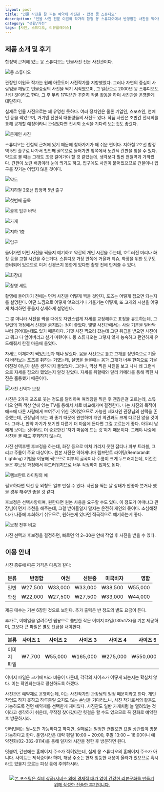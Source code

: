 ```yaml
---
layout: post
title: "인물 사진을 잘 찍는 예약제 사진관 - 합정 몽 스튜디오"
description: "인물 사진 전문 이원국 작가의 합정 몽 스튜디오에서 반명함판 사진을 찍어봤다."
category: "생활/가전"
tags: [사진, 스튜디오, 리뷰플레이스]
---
```


## 제품 소개 및 후기

합정역 근처에 있는 몽 스튜디오는 인물사진 전문 사진관이다.

![몽 스튜디오](https://lh3.googleusercontent.com/UGGfaYqbumRgCFM7ZrBIw25eXdDMpoQhhvnyMkcJJ6YcD-yMOD0OU76Uwy9lj61yVf50Ezxi3jliVA=s560)

관장인 이원국 작가는 원래 아웃도어 사진작가를 지향했었다.
그러나 자연의 중심이 사람임을 깨닫고 인물중심의 사진을 찍기 시작했으며,
그 일환으로 2000년 몽 스튜디오도 차린 것이라고 한다.
그 후 무려 17여년간 꾸준히 작품 활동을 하며 사진관을 운영한게 대단하다.

실제로 인물 사진으로는 꽤 유명한 듯하다.
여러 정치인은 물론 기업인, 스포츠인, 연예인 등을 찍었으며,
거기엔 전현직 대통령들의 사진도 있다.
작품 사진은 조만간 전시회를 통해 공개할 예정이라니
관심있다면 전시회 소식을 기다려 보는것도 좋겠다.

![문재인 사진](https://lh3.googleusercontent.com/9QSndPkTLy7ZrguRLI8AiMp0ADKqLXb5i6N7Pp4OZfMCWJO8tN1akQcaUu_W2entyp20AoL9VoI6LQ=s560)

스튜디오는 전철역 근처에 있기 때문에 찾아가기가 꽤 쉬운 편이다.
지하철 2호선 합정역 5번 출구로 나가서 첫번째 골목으로 들어가면 앞쪽에서 노란색 간판을 찾을 수 있다.
약도로 볼 때는 그래도 조금 걸어가야 할 것 같았는데, 생각보다 훨씬 전철역과 가까웠다.
간판이 노란 배경이라 눈에 띄기도 하고, 입구에도 사진이 붙어있으므로
건물이나 입구를 찾기는 어렵지 않을 것이다.

![약도](https://lh3.googleusercontent.com/LayM0Fs0DCzJew5GmGrcsb9byCaYRhDjs6qkWv3wPGZgEsh8YvbPzgdz0fFdEj-BRIV3gPpcrV_s1Q=s560)

![지하철 2호선 합정역 5번 출구](https://lh3.googleusercontent.com/Qe6giXvOz7w2U0SMxFZK0sIn6D9RhNeDMCQJ_8ZTBNTZS5Fn_RtKPrwsldBgbODM5CLMA-wzfygEQg=s560 "지하철 2호선 합정역 5번 출구로 나오면 편하다.")

![첫번째 골목](https://lh3.googleusercontent.com/4ZVU9q0euktTcMYJzceIJIKuM7dhO3SBR3kaXCXcn9vzYDG-A2Ygy8Ujq9Yugoep8jpDbeMOv6sF3w=s560 "나오자마자 정면에 보이는 골목으로 들어간다.")

![골목 입구 바닥](https://lh3.googleusercontent.com/GA_OKMxyeGkMtRIpoGWpCnj-vxLGdoyjnpZKBimRuc8_tC52TUK3y7zqUINeprjWtRx0GedX6dywug=s560 "골목 입구 바닥의 일방통행 표시가 눈에띈다.")

![가게](https://lh3.googleusercontent.com/HcWSHNbZsC-6CmNTr-39y9MbDlreIfwP_pZCyzifJajx1GCf6JtJHXbfnfXxonsm6nP1gp-FB9nxOw=s560 "노란 배경 간판이 생각보다 눈에 띈다.")

![지하 1층](https://lh3.googleusercontent.com/g_izTw7tUOxJvZZzcjzyaY7P7I1EtQsdCTmeGIMWbDbr31kPqDXLJp-xaf-JRi08XXxgbXVPqejOlA=s560 "스튜디오는 지하1층에 있다.")

![입구](https://lh3.googleusercontent.com/ASCsMyyC1W_woDO4GQAEReeeCxRGC8S55OpXe7TpdLbaJ_wWek6KuVIUKMkcVizhVRbcE9ilJ-8oyw=s560 "스튜디오 입구가 계단 위에서 바로 보인다.")

들어가면 어떤 사진을 찍을지 얘기하고 약간의 개인 시간을 주는데,
흐트러진 머리나 화장 등을 고칠 시간을 주는거다.
스튜디오 가장 안쪽에 거울과 티슈, 화장을 위한 도구도 준비되어 있으므로
미처 신경쓰지 못한게 있다면 촬영 전에 만져줄 수 있다.

![화장대](https://lh3.googleusercontent.com/TqNUrfLQDO1kfLTN3hkiBNjY7nVRuDDrwfJvPzrjRxcyxafazrjVwzTw4YxfIny2Dq_5MjgB-5FZ1w=s560 "안쪽에 엔틱 거울과 다양한 화장 도구가 놓여있다.")

![촬영 세트](https://lh3.googleusercontent.com/SWS9QfmMK7jS0VQ5LKehJ8Ci5SU3ZOrZU0jsi_8ckQVxfZy0QAcq0pW1a5ruDnnfj6rz873T4ph0sw=s560)

촬영에 들어가기 전에는 먼저
사진을 어떻게 찍을 것인지, 포즈는 어떻게 잡으면 되는지를 설명한다.
어떤 느낌으로 어떻게 앉으라거나 기울기는 어떻게,
또 고개와 시선을 어떻게 처리하면 좋을지 상세하게 설명한다.

그 뿐 아니라 사진을 찍을 때에도 자연스럽게 자세를 교정해주고 표정을 유도하는데,
그 일련의 과정에서 신경을 긁지않는 점이 좋았다.
몇몇 사진관에서는 사람 기분을 밑바닥부터 긁어대는데도 있기 때문이다.
기껏 사진 찍으러 갔는데 그딴 취급을 받으면 사진이고 뭐고 다 엎어버리고 싶기 마련이다.
몽 스튜디오는 그렇지 않게 능숙하고 편안하게 유도해줘서 한결 마음에 들었다.

자세도 이제까지 찍었던것과 꽤나 달랐다.
몸을 사선으로 틀고 고개를 정면쪽으로 기울여 바라보는 포즈를 취하는 거였는데,
설명을 들을때는 몸과 고개가 너무 한쪽으로 기울어진것 아닌가 싶은 생각까지 들었었다.
그러나, 막상 찍은 사진을 보고 나니 왜 그런식으로 자세를 잡으라 했었는지 알것 같았다.
자세를 취할때와 달리 카메라를 통해 찍힌 사진은 훌륭했기 때문이다.

![사진 선택과 보정](https://lh3.googleusercontent.com/I5sx4q6VkaXME-u-byAjSWXWxXfuPHjnym8m0PckFGqe3QD_9aeqJcFd3kM4d3csNOLda5w1Gh6vQQ=s560)

사진은 2가지 포즈로 웃는 정도를 달리하며 여러장을 찍은 후 괜찮은걸 고르는데,
스튜디오 안쪽 책상 앞에 있는 TV를 통해서 서로 비교해가며 결정한다.
나는 사진의 목적이 애초에 다른 사람에게 보여주기 위한 것이었으므로
가능한 제3자인 관장님의 선택을 존중했는데,
관장님의 보는 꽤 좋기 때문에 왠만하며 개인 의견과도 크게 다르진 않을 것이다.
그러나, 만약 자기가 보기엔 다른게 더 마음에 든다면 그걸 고르는게 좋다.
아무리 남에게 보이는 것이라도 더 중요한건 '자기 마음에 드는 것'이기 때문이다.
그래야 나중에 사진을 볼 때도 후회하지 않는다.

사진 선택후엔 후보정을 하는데,
화장 등으로 미처 가리지 못한 잡티나 피부 트러블, 그리고 주름이 주요 대상이다.
원본 사진은 약하게나마 렘브란트 라이팅(Rembrandt Lighting) 기법을 이용해 찍으므로
피부의 굴곡이나 주름이 크게 두드러지는데,
이런것들은 후보정 과정에서 부드러워지므로 너무 걱정하지 않아도 된다.

![렘브란트 라이팅의 예](https://lh3.googleusercontent.com/K6ygYcz_XL39FV_D-7sCMi__hX34ni_umooql1hnOyv6rw8GeTP8dGPDE34bf7lbsxqai7MMAUyAoQ "화가 렘브란트의 초상화로부터 나온 램브란트 라이팅은 그림자를 통해 강렬한 인상을 주는 인물 사진을 만들어낸다. 위 그림은 램브란트 라이팅을 보이는 램브란트의 그림 중 하나.")

필요하다면 턱선 등 외형도 일부 만질 수 있다.
사진을 찍는 날 상태가 안좋아 붓거나 했을 경우 해주면 좋을 것 같다.

후보정은 선택사항이며, 원한다면 원본 사용을 요구할 수도 있다.
이 정도가 어떠냐고 관장님이 먼저 추천을 해주는데,
그걸 받아들일지 말지는 온전히 개인의 몫이다.
소심해졌다가 나중에 후회하기 쉬우므로,
원하는게 있다면 적극적으로 얘기하는게 좋다.

![보정 전후 비교](https://lh3.googleusercontent.com/VQaJZTgi7OH_nHbvGhWUuEzWGNfOrJ1rt2BHbSoaujPn42IfXTMqqyQZMHsnR7-_dZwNaN18G9_UrA "원본을 가능한 유지한채 두드러지게 나온 외형이나 그림자를 보정한다.")

사진 선택과 후보정을 결정하면, 빠르면 약 2~30분 안에 작업 후 사진을 받을 수 있다.



## 이용 안내

사진 종류에 따른 가격은 다음과 같다:

분류 | 반명함  | 여권    | 신분증  | 미국비자 | 명함
-----|--------:|--------:|--------:|---------:|---------:
일반 | ₩27,500 | ₩33,000 | ₩33,000 | ₩38,500  | ₩55,000
학생 | ₩22,000 | ₩27,500 | ₩27,500 | ₩33,000  | ₩44,000

제공 매수는 기본 6장인 것으로 보인다.
추가 출력은 반 정도의 별도 요금이 든다.

추가로, 이메일을 알려주면 웹용으로 쓸만한 작은 이미지 파일(130x173)을 기본 제공하며,
그보다 큰 파일은 별도 요금을 내야한다.

분류        | 사이즈 1 | 사이즈 2 | 사이즈 3 | 사이즈 4 | 사이즈 5
------------|---------:|---------:|---------:|---------:|---------:
이미지 파일 | ₩7,700   | ₩55,000  | ₩165,000 | ₩275,000 | ₩550,000

이미지 파일은 크기에 따라 비용이 다른데,
각각의 사이즈가 어떻게 되는지는 확실치 않다.
이는 확인되는대로 갱신하도록 하겠다.

사진관은 예약제로 운영하는데,
이는 사진작가인 관장님의 일정 때문이라고 한다.
개인 작업도 하지 못하고 하루종일 오지도 않는 손님을 기다리느니,
사진 작가로서의 활동도 가능하도록 전면 예약제를 선택한게 재미있다.
사진관도 일반 가게처럼 늘 열려있는 것이라고 생각하기 쉬운데,
무작정 찾아갔다간 헛걸음 할 수도 있으므로 꼭 전화로 예약한 후 방문하시라.

인터넷에는 월~토만 가능하다고 하지만,
실제로는 일정만 괜찮으면 요일 상관없이 방문 가능하다고 한다.
운영시간은 대략 평일 10:00 ~ 20:00, 주말 13:00 ~ 18:00이니
예약전화(02-332-9114)를 통해 일자와 시간을 정한 후 방문하면 된다.

덧붙여, 간판에는 홈페이지 주소가 적혀있는데,
실제 몽 스튜디오의 홈페이지 주소가 아니다.
사이트는 제작중이라 하며,
해당 주소는 현재 엉뚱한 내용이 올라가 있으므로
혹시라도 있을지 모르는 피싱 등에 주의하시라.



<div style="text-align: center; padding: 1em;"><a href="http://reviewplace.co.kr/detail.php?number=9984" target="_blank"><img src="http://reviewplace.co.kr/blog_traffic.php?key=OTk4NHxyZXpub2E%3D" border="0" alt="본 포스팅은 실제 상품/서비스 외에 경제적 대가 없이 건강한 리뷰문화를 만들기 위해 작성한 진솔한 후기입니다."></a></div>
